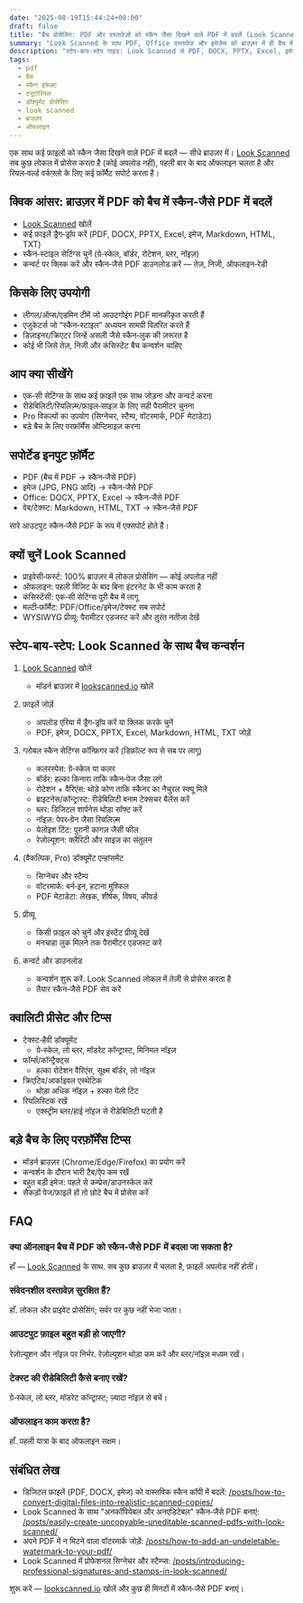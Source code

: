 ```yaml
---
date: "2025-08-19T15:44:24+08:00"
draft: false
title: "बैच प्रोसेसिंग: PDF और दस्तावेज़ों को स्कैन जैसा दिखने वाले PDF में बदलें (Look Scanned)"
summary: "Look Scanned के साथ PDF, Office दस्तावेज़ और इमेजेस को ब्राउज़र में ही बैच में स्कैन-जैसे PDF में बदलना सीखें — पूरी तरह निजी और तेज़।"
description: "स्टेप‑बाय‑स्टेप गाइड: Look Scanned से PDF, DOCX, PPTX, Excel, इमेज, Markdown, HTML और TXT को बैच में स्कैन‑जैसे PDF में कैसे बदलें। लोकल, तेज़ और प्राइवेसी‑फर्स्ट।"
tags:
  - pdf
  - बैच
  - स्कैन इफेक्ट
  - ट्यूटोरियल
  - डॉक्यूमेंट प्रोसेसिंग
  - look scanned
  - ब्राउज़र
  - ऑफलाइन
---
```


एक साथ कई फ़ाइलों को स्कैन जैसा दिखने वाले PDF में बदलें — सीधे ब्राउज़र में। [Look Scanned](https://lookscanned.io) सब कुछ लोकल में प्रोसेस करता है (कोई अपलोड नहीं), पहली बार के बाद ऑफलाइन चलता है और रियल‑वर्ल्ड वर्कफ़्लो के लिए कई फ़ॉर्मैट सपोर्ट करता है।

## क्विक आंसर: ब्राउज़र में PDF को बैच में स्कैन‑जैसे PDF में बदलें

- [Look Scanned](https://lookscanned.io) खोलें
- कई फ़ाइलें ड्रैग‑ड्रॉप करें (PDF, DOCX, PPTX, Excel, इमेज, Markdown, HTML, TXT)
- स्कैन‑स्टाइल सेटिंग्स चुनें (ग्रे‑स्केल, बॉर्डर, रोटेशन, ब्लर, नॉइज़)
- कन्वर्ट पर क्लिक करें और स्कैन‑जैसे PDF डाउनलोड करें — तेज़, निजी, ऑफलाइन‑रेडी

## किसके लिए उपयोगी

- लीगल/ऑप्स/एडमिन टीमें जो आउटगोइंग PDF मानकीकृत करती हैं
- एजुकेटर्स जो “स्कैन‑स्टाइल” अध्ययन सामग्री वितरित करते हैं
- डिज़ाइनर/क्रिएटर जिन्हें असली जैसे स्कैन‑लुक की ज़रूरत है
- कोई भी जिसे तेज़, निजी और कंसिस्टेंट बैच कन्वर्शन चाहिए

## आप क्या सीखेंगे

- एक‑सी सेटिंग्स के साथ कई फ़ाइलें एक साथ जोड़ना और कन्वर्ट करना
- रीडेबिलिटी/रियलिज़्म/फ़ाइल‑साइज़ के लिए सही पैरामीटर चुनना
- Pro विकल्पों का उपयोग (सिग्नेचर, स्टैम्प, वॉटरमार्क, PDF मेटाडेटा)
- बड़े बैच के लिए परफ़ॉर्मेंस ऑप्टिमाइज़ करना

## सपोर्टेड इनपुट फ़ॉर्मैट

- PDF (बैच में PDF → स्कैन‑जैसे PDF)
- इमेज (JPG, PNG आदि) → स्कैन‑जैसे PDF
- Office: DOCX, PPTX, Excel → स्कैन‑जैसे PDF
- वेब/टेक्स्ट: Markdown, HTML, TXT → स्कैन‑जैसे PDF

सारे आउटपुट स्कैन‑जैसे PDF के रूप में एक्सपोर्ट होते हैं।

## क्यों चुनें Look Scanned

- प्राइवेसी‑फर्स्ट: 100% ब्राउज़र में लोकल प्रोसेसिंग — कोई अपलोड नहीं
- ऑफलाइन: पहली विज़िट के बाद बिना इंटरनेट के भी काम करता है
- कंसिस्टेंसी: एक‑सी सेटिंग्स पूरी बैच में लागू
- मल्टी‑फ़ॉर्मैट: PDF/Office/इमेज/टेक्स्ट सब सपोर्ट
- WYSIWYG प्रीव्यू: पैरामीटर एडजस्ट करें और तुरंत नतीजा देखें

## स्टेप‑बाय‑स्टेप: Look Scanned के साथ बैच कन्वर्शन

1. [Look Scanned](https://lookscanned.io) खोलें
   - मॉडर्न ब्राउज़र में [lookscanned.io](https://lookscanned.io) खोलें

2. फ़ाइलें जोड़ें
   - अपलोड एरिया में ड्रैग‑ड्रॉप करें या क्लिक करके चुनें
   - PDF, इमेज, DOCX, PPTX, Excel, Markdown, HTML, TXT जोड़ें

3. ग्लोबल स्कैन सेटिंग्स कॉन्फ़िगर करें (डिफ़ॉल्ट रूप से सब पर लागू)
   - कलरस्पेस: ग्रे‑स्केल या कलर
   - बॉर्डर: हल्का किनारा ताकि स्कैन‑पेज जैसा लगे
   - रोटेशन + वैरिएंस: थोड़े कोण ताकि स्कैनर का नैचुरल स्क्यू मिले
   - ब्राइटनेस/कॉन्ट्रास्ट: रीडेबिलिटी बनाम टेक्सचर बैलेंस करें
   - ब्लर: डिजिटल शार्पनेस थोड़ा सॉफ्ट करें
   - नॉइज़: पेपर‑ग्रेन जैसा रियलिज़्म
   - येलोइश टिंट: पुरानी कागज़ जैसी फील
   - रेज़ोल्यूशन: क्लैरिटी और साइज़ का संतुलन

4. (वैकल्पिक, Pro) डॉक्यूमेंट एन्हांसमेंट
   - सिग्नेचर और स्टैम्प
   - वॉटरमार्क: बर्न‑इन, हटाना मुश्किल
   - PDF मेटाडेटा: लेखक, शीर्षक, विषय, कीवर्ड

5. प्रीव्यू
   - किसी फ़ाइल को चुनें और इंस्टेंट प्रीव्यू देखें
   - मनचाहा लुक मिलने तक पैरामीटर एडजस्ट करें

6. कन्वर्ट और डाउनलोड
   - कन्वर्शन शुरू करें. Look Scanned लोकल में तेज़ी से प्रोसेस करता है
   - तैयार स्कैन‑जैसे PDF सेव करें

## क्वालिटी प्रीसेट और टिप्स

- टेक्स्ट‑हैवी डॉक्यूमेंट
  - ग्रे‑स्केल, लो ब्लर, मॉडरेट कॉन्ट्रास्ट, मिनिमल नॉइज़
- फॉर्म्स/कॉन्ट्रैक्ट्स
  - हल्का रोटेशन वैरिएंस, सूक्ष्म बॉर्डर, लो नॉइज़
- क्रिएटिव/आर्काइवल एस्थेटिक
  - थोड़ा अधिक नॉइज़ + हल्का येलो टिंट
- रियलिस्टिक रखें
  - एक्स्ट्रीम ब्लर/हाई नॉइज़ से रीडेबिलिटी घटती है

## बड़े बैच के लिए परफ़ॉर्मेंस टिप्स

- मॉडर्न ब्राउज़र (Chrome/Edge/Firefox) का प्रयोग करें
- कन्वर्शन के दौरान भारी टैब/ऐप कम रखें
- बहुत बड़ी इमेज: पहले से कम्प्रेस/डाउनस्केल करें
- सैकड़ों पेज/फ़ाइलें हों तो छोटे बैच में प्रोसेस करें

## FAQ

### क्या ऑनलाइन बैच में PDF को स्कैन‑जैसे PDF में बदला जा सकता है?
हाँ — [Look Scanned](https://lookscanned.io) के साथ. सब कुछ ब्राउज़र में चलता है, फ़ाइलें अपलोड नहीं होतीं।

### संवेदनशील दस्तावेज़ सुरक्षित हैं?
हाँ. लोकल और प्राइवेट प्रोसेसिंग; सर्वर पर कुछ नहीं भेजा जाता।

### आउटपुट फ़ाइल बहुत बड़ी हो जाएगी?
रेज़ोल्यूशन और नॉइज़ पर निर्भर. रेज़ोल्यूशन थोड़ा कम करें और ब्लर/नॉइज़ मध्यम रखें।

### टेक्स्ट की रीडेबिलिटी कैसे बनाए रखें?
ग्रे‑स्केल, लो ब्लर, मॉडरेट कॉन्ट्रास्ट; ज़्यादा नॉइज़ से बचें।

### ऑफलाइन काम करता है?
हाँ. पहली यात्रा के बाद ऑफलाइन सक्षम।

## संबंधित लेख

- डिजिटल फ़ाइलें (PDF, DOCX, इमेज) को वास्तविक स्कैन कॉपी में बदलें: [/posts/how-to-convert-digital-files-into-realistic-scanned-copies/](../how-to-convert-digital-files-into-realistic-scanned-copies/)
- Look Scanned के साथ "अनकॉपियेबल और अनएडिटेबल" स्कैन‑जैसे PDF बनाएं: [/posts/easily-create-uncopyable-uneditable-scanned-pdfs-with-look-scanned/](../easily-create-uncopyable-uneditable-scanned-pdfs-with-look-scanned/)
- अपने PDF में न मिटने वाला वॉटरमार्क जोड़ें: [/posts/how-to-add-an-undeletable-watermark-to-your-pdf/](../how-to-add-an-undeletable-watermark-to-your-pdf/)
- Look Scanned में प्रोफेशनल सिग्नेचर और स्टैम्प्स: [/posts/introducing-professional-signatures-and-stamps-in-look-scanned/](../introducing-professional-signatures-and-stamps-in-look-scanned/)

शुरू करें — [lookscanned.io](https://lookscanned.io) खोलें और कुछ ही मिनटों में स्कैन‑जैसे PDF बनाएं। 